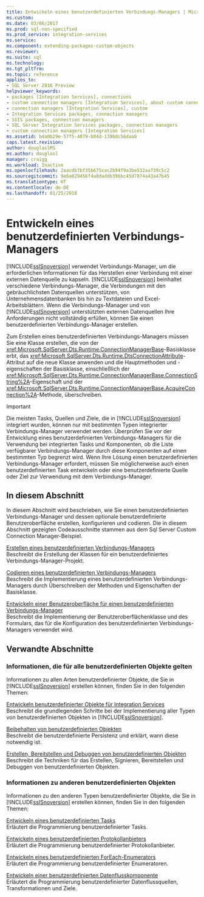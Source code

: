 ```yaml
---
title: Entwickeln eines benutzerdefinierten Verbindungs-Managers | Microsoft-Dokumentation
ms.custom: 
ms.date: 03/06/2017
ms.prod: sql-non-specified
ms.prod_service: integration-services
ms.service: 
ms.component: extending-packages-custom-objects
ms.reviewer: 
ms.suite: sql
ms.technology: 
ms.tgt_pltfrm: 
ms.topic: reference
applies_to:
- SQL Server 2016 Preview
helpviewer_keywords:
- packages [Integration Services], connections
- custom connection managers [Integration Services], about custom connection managers
- connection managers [Integration Services], custom
- Integration Services packages, connection managers
- SSIS packages, connection managers
- SQL Server Integration Services packages, connection managers
- custom connection managers [Integration Services]
ms.assetid: bda0b29e-57f5-4879-b04d-1396dc56daa8
caps.latest.revision: 
author: douglaslMS
ms.author: douglasl
manager: craigg
ms.workload: Inactive
ms.openlocfilehash: 2aacdb7bf35b675cac2b94f9a3be532aa739c5c2
ms.sourcegitcommit: 9e6a029456f4a8daddb396bc45d7874a43a47b45
ms.translationtype: HT
ms.contentlocale: de-DE
ms.lasthandoff: 01/25/2018
---
```

# <a name="developing-a-custom-connection-manager"></a>Entwickeln eines benutzerdefinierten Verbindungs-Managers
  [!INCLUDE[ssISnoversion](../../../includes/ssisnoversion-md.md)] verwendet Verbindungs-Manager, um die erforderlichen Informationen für das Herstellen einer Verbindung mit einer externen Datenquelle zu kapseln. [!INCLUDE[ssISnoversion](../../../includes/ssisnoversion-md.md)] beinhaltet verschiedene Verbindungs-Manager, die Verbindungen mit den gebräuchlichsten Datenquellen unterstützen, von Unternehmensdatenbanken bis hin zu Textdateien und Excel-Arbeitsblättern. Wenn die Verbindungs-Manager und von [!INCLUDE[ssISnoversion](../../../includes/ssisnoversion-md.md)] unterstützten externen Datenquellen Ihre Anforderungen nicht vollständig erfüllen, können Sie einen benutzerdefinierten Verbindungs-Manager erstellen.  
  
 Zum Erstellen eines benutzerdefinierten Verbindungs-Managers müssen Sie eine Klasse erstellen, die von der <xref:Microsoft.SqlServer.Dts.Runtime.ConnectionManagerBase>-Basisklasse erbt, das <xref:Microsoft.SqlServer.Dts.Runtime.DtsConnectionAttribute>-Attribut auf die neue Klasse anwenden und die Hauptmethoden und -eigenschaften der Basisklasse, einschließlich der <xref:Microsoft.SqlServer.Dts.Runtime.ConnectionManagerBase.ConnectionString%2A>-Eigenschaft und der <xref:Microsoft.SqlServer.Dts.Runtime.ConnectionManagerBase.AcquireConnection%2A>-Methode, überschreiben.  
  
> [!IMPORTANT]  
>  Die meisten Tasks, Quellen und Ziele, die in [!INCLUDE[ssISnoversion](../../../includes/ssisnoversion-md.md)] integriert wurden, können nur mit bestimmten Typen integrierter Verbindungs-Manager verwendet werden. Überprüfen Sie vor der Entwicklung eines benutzerdefinierten Verbindungs-Managers für die Verwendung bei integrierten Tasks und Komponenten, ob die Liste verfügbarer Verbindungs-Manager durch diese Komponenten auf einen bestimmten Typ begrenzt wird. Wenn Ihre Lösung einen benutzerdefinierten Verbindungs-Manager erfordert, müssen Sie möglicherweise auch einen benutzerdefinierten Task entwickeln oder eine benutzerdefinierte Quelle oder Ziel zur Verwendung mit dem Verbindungs-Manager.  
  
## <a name="in-this-section"></a>In diesem Abschnitt  
 In diesem Abschnitt wird beschrieben, wie Sie einen benutzerdefinierten Verbindungs-Manager und dessen optionale benutzerdefinierte Benutzeroberfläche erstellen, konfigurieren und codieren. Die in diesem Abschnitt gezeigten Codeausschnitte stammen aus dem Sql Server Custom Connection Manager-Beispiel.  
  
 [Erstellen eines benutzerdefinierten Verbindungs-Managers](../../../integration-services/extending-packages-custom-objects/connection-manager/creating-a-custom-connection-manager.md)  
 Beschreibt die Erstellung der Klassen für ein benutzerdefiniertes Verbindungs-Manager-Projekt.  
  
 [Codieren eines benutzerdefinierten Verbindungs-Managers](../../../integration-services/extending-packages-custom-objects/connection-manager/coding-a-custom-connection-manager.md)  
 Beschreibt die Implementierung eines benutzerdefinierten Verbindungs-Managers durch Überschreiben der Methoden und Eigenschaften der Basisklasse.  
  
 [Entwickeln einer Benutzeroberfläche für einen benutzerdefinierten Verbindungs-Manager](../../../integration-services/extending-packages-custom-objects/connection-manager/developing-a-user-interface-for-a-custom-connection-manager.md)  
 Beschreibt die Implementierung der Benutzeroberflächenklasse und des Formulars, das für die Konfiguration des benutzerdefinierten Verbindungs-Managers verwendet wird.  
  
## <a name="related-sections"></a>Verwandte Abschnitte  
  
### <a name="information-common-to-all-custom-objects"></a>Informationen, die für alle benutzerdefinierten Objekte gelten  
 Informationen zu allen Arten benutzerdefinierter Objekte, die Sie in [!INCLUDE[ssISnoversion](../../../includes/ssisnoversion-md.md)] erstellen können, finden Sie in den folgenden Themen:  
  
 [Entwickeln benutzerdefinierter Objekte für Integration Services](../../../integration-services/extending-packages-custom-objects/developing-custom-objects-for-integration-services.md)  
 Beschreibt die grundlegenden Schritte bei der Implementierung aller Typen von benutzerdefinierten Objekten in [!INCLUDE[ssISnoversion](../../../includes/ssisnoversion-md.md)].  
  
 [Beibehalten von benutzerdefinierten Objekten](../../../integration-services/extending-packages-custom-objects/persisting-custom-objects.md)  
 Beschreibt die benutzerdefinierte Persistenz und erklärt, wann diese notwendig ist.  
  
 [Erstellen, Bereitstellen und Debuggen von benutzerdefinierten Objekten](../../../integration-services/extending-packages-custom-objects/building-deploying-and-debugging-custom-objects.md)  
 Beschreibt die Techniken für das Erstellen, Signieren, Bereitstellen und Debuggen von benutzerdefinierten Objekten.  
  
### <a name="information-about-other-custom-objects"></a>Informationen zu anderen benutzerdefinierten Objekten  
 Informationen zu den anderen Typen benutzerdefinierter Objekte, die Sie in [!INCLUDE[ssISnoversion](../../../includes/ssisnoversion-md.md)] erstellen können, finden Sie in den folgenden Themen:  
  
 [Entwickeln eines benutzerdefinierten Tasks](../../../integration-services/extending-packages-custom-objects/task/developing-a-custom-task.md)  
 Erläutert die Programmierung benutzerdefinierter Tasks.  
  
 [Entwickeln eines benutzerdefinierten Protokollanbieters](../../../integration-services/extending-packages-custom-objects/log-provider/developing-a-custom-log-provider.md)  
 Erläutert die Programmierung benutzerdefinierter Protokollanbieter.  
  
 [Entwickeln eines benutzerdefinierten ForEach-Enumerators](../../../integration-services/extending-packages-custom-objects/foreach-enumerator/developing-a-custom-foreach-enumerator.md)  
 Erläutert die Programmierung benutzerdefinierter Enumeratoren.  
  
 [Entwickeln einer benutzerdefinierten Datenflusskomponente](../../../integration-services/extending-packages-custom-objects/data-flow/developing-a-custom-data-flow-component.md)  
 Erläutert die Programmierung benutzerdefinierter Datenflussquellen, Transformationen und Ziele.  
  
